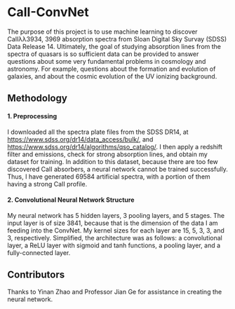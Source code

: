 # CaII-ConvNet
The purpose of this project is to use machine learning to discover CaIIλλ3934, 3969 absorption spectra from Sloan Digital Sky Survay (SDSS) Data Release 14. Ultimately, the 
goal of studying absorption lines from the spectra of quasars is so sufficient data can be provided to answer questions about some very fundamental problems in cosmology and 
astronomy. For example, questions about the formation and evolution of galaxies, and about the cosmic evolution of the UV ionizing background.

## Methodology
#### 1. Preprocessing
I downloaded all the spectra plate files from the SDSS DR14, at https://www.sdss.org/dr14/data_access/bulk/, and https://www.sdss.org/dr14/algorithms/qso_catalog/. I then apply 
a redshift filter and emissions, check for strong absorption lines, and obtain my dataset for training. In addition to this dataset, because there are too few discovered 
CaII absorbers, a neural network cannot be trained successfully. Thus, I have generated 69584 artificial spectra, with a portion of them having a strong CaII profile.

#### 2. Convolutional Neural Network Structure
My neural network has 5 hidden layers, 3 pooling layers, and 5 stages. The input layer is of size 3841, because that is the dimension of the data I am feeding into the 
ConvNet. My kernel sizes for each layer are 15, 5, 3, 3, and 3, respectively. Simplified, the architecture was as follows: a convolutional layer, a ReLU layer with sigmoid and tanh 
functions, a pooling layer, and a fully-connected layer. 

## Contributors
Thanks to Yinan Zhao and Professor Jian Ge for assistance in creating the neural network.
